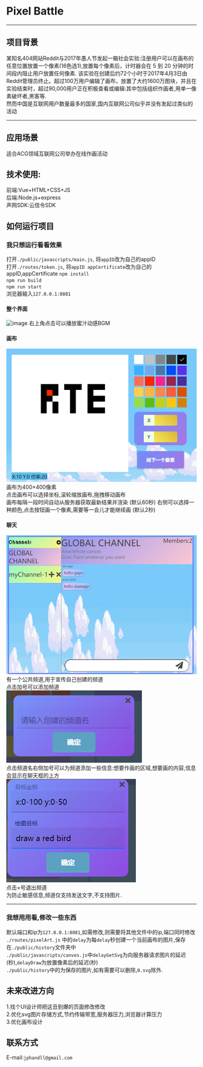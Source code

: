 # Pixel Battle
---
## 项目背景
某知名404网站Reddit与2017年愚人节发起一箱社会实验:注册用户可以在画布的任意位置放置一个像素(16色选1),放置每个像素后，计时器会在 5 到 20 分钟的时间段内阻止用户放置任何像素. 
该实验在创建后约72个小时于2017年4月3日由Reddit管理员终止。超过100万用户编辑了画布，放置了大约1600万图块，并且在实验结束时，超过90,000用户正在积极查看或编辑:其中包括组织作画者,用单一像素破坏者,黑客等.  
然而中国是互联网用户数量最多的国家,国内互联网公司似乎并没有发起过类似的活动

---
## 应用场景
适合ACG领域互联网公司举办在线作画活动

## 技术使用:
前端:Vue+HTML+CSS+JS  
后端:Node.js+express  
声网SDK:云信令SDK

## 如何运行项目
### 我只想运行看看效果
打开`./public/javascripts/main.js`, 将`appID`改为自己的appID  
打开`./routes/token.js`, 将`appID appCertificate`改为自己的appID,appCertificate
`npm install`  
`npm run build`  
`npm run start`  
浏览器输入`127.0.0.1:8081`
#### 整个界面
![image](/imgs/main.png)
右上角点击可以播放蜜汁动感BGM
#### 画布
![image](imgs/canves.png)  
画布为400×400像素  
点击画布可以选择坐标,滚轮缩放画布,拖拽移动画布  
画布每隔一段时间自动从服务器获取最新结果并渲染 (默认60秒)
右侧可以选择一种颜色,点击按钮画一个像素,需要等一会儿才能继续画 (默认2秒)  
#### 聊天
![image](imgs/chat.png)  
有一个公共频道,用于宣传自己创建的频道  
点击加号可以添加频道  
![image](imgs/addChannel.png)  
点击频道名右侧加号可以为频道添加一些信息:想要作画的区域,想要画的内容,信息会显示在聊天框的上方  
![image](imgs/goal.png)  
点击×号退出频道  
为防止敏感信息,频道仅支持发送文字,不支持图片.  

---
### 我想用用看,修改一些东西
默认端口和ip为`127.0.0.1:8081`,如需修改,则需要将其他文件中的ip,端口同时修改  
`./routes/pixelArt.js` 中的`delay`为每`delay`秒创建一个当前画布的图片,保存在`./public/history`文件夹中  
`./public/javascripts/canves.js`中`delayGetSvg`为向服务器请求图片的延迟(秒),`delayDraw`为放置像素后的延迟(秒)  
`./public/history`中的为保存的图片,如有需要可以删除,`0.svg`除外. 
 
## 未来改进方向
1.找个UI设计师把这丑到爆的页面修改修改  
2.优化svg图片存储方式,节约传输带宽,服务器压力,浏览器计算压力  
3.优化画布设计  

## 联系方式
E-mail:`jphandll@gmail.com`
